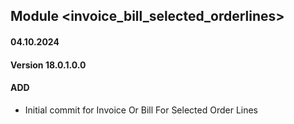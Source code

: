 ## Module <invoice_bill_selected_orderlines>

#### 04.10.2024
#### Version 18.0.1.0.0
#### ADD
- Initial commit for Invoice Or Bill For Selected Order Lines
